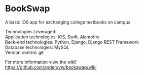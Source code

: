 BookSwap
====

A basic iOS app for exchanging college textbooks on campus

Technologies Leveraged: <br>
  Application technologies: iOS, Swift, Alamofire <br>
  Back-end technologies: Python, Django, Django REST Framework <br>
  Database technologies: MySQL <br>
  Version control: git <br>

For more information view the wiki! <br>
  https://github.com/andersvw/bookswap/wiki

